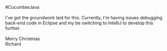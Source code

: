 #CucumberJava<br>
<br>
I've got the groundwork laid for this. Currently, I'm having issues debugging back-end code in Eclipse and my be switching to IntelliJ to develop this further.<br>
<br>
Merry Christmas<br>
Richard<br>
